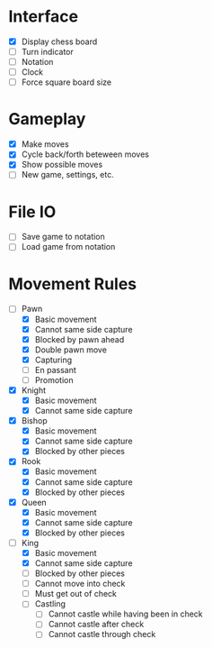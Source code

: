 # Interface

- [x] Display chess board
- [ ] Turn indicator
- [ ] Notation
- [ ] Clock
- [ ] Force square board size

# Gameplay

- [x] Make moves
- [x] Cycle back/forth beteween moves
- [x] Show possible moves
- [ ] New game, settings, etc.

# File IO

- [ ] Save game to notation
- [ ] Load game from notation

# Movement Rules

- [ ] Pawn
  - [x] Basic movement
  - [x] Cannot same side capture
  - [x] Blocked by pawn ahead
  - [x] Double pawn move
  - [x] Capturing
  - [ ] En passant
  - [ ] Promotion
- [x] Knight
  - [x] Basic movement
  - [x] Cannot same side capture
- [x] Bishop
  - [x] Basic movement
  - [x] Cannot same side capture
  - [x] Blocked by other pieces
- [x] Rook
  - [x] Basic movement
  - [x] Cannot same side capture
  - [x] Blocked by other pieces
- [x] Queen
  - [x] Basic movement
  - [x] Cannot same side capture
  - [x] Blocked by other pieces
- [ ] King
  - [x] Basic movement
  - [x] Cannot same side capture
  - [ ] Blocked by other pieces
  - [ ] Cannot move into check
  - [ ] Must get out of check
  - [ ] Castling
    - [ ] Cannot castle while having been in check
    - [ ] Cannot castle after check
    - [ ] Cannot castle through check
